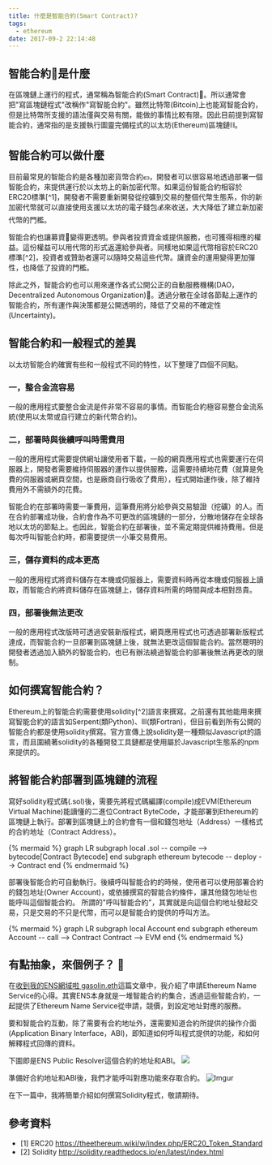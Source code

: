 ```yaml
---
title: 什麼是智能合約(Smart Contract)?
tags:
  - ethereum
date: 2017-09-2 22:14:48
---
```


## 智能合約:ledger:是什麼

在區塊鏈上運行的程式，通常稱為智能合約(Smart Contract):ledger:。所以通常會把"寫區塊鏈程式"改稱作"寫智能合約"。雖然比特幣(Bitcoin)上也能寫智能合約，但是比特幣所支援的語法僅與交易有關，能做的事情比較有限。因此目前提到寫智能合約，通常指的是支援執行圖靈完備程式的以太坊(Ethereum)區塊鏈:chains:。

## 智能合約可以做什麼

目前最常見的智能合約是各種加密貨幣合約:pound:，開發者可以很容易地透過部署一個智能合約，來提供運行於以太坊上的新加密代幣。如果這份智能合約相容於ERC20標準[^1]，開發者不需要重新開發從挖礦到交易的整個代幣生態系，你的新加密代幣就可以直接使用支援以太坊的電子錢包:moneybag:來收送，大大降低了建立新加密代幣的門檻。

智能合約也讓募資:money_with_wings:變得更透明。參與者投資資金或提供服務，也可獲得相應的權益。這份權益可以用代幣的形式返還給參與者。同樣地如果這代幣相容於ERC20標準[^2]，投資者或贊助者還可以隨時交易這些代幣。讓資金的運用變得更加彈性，也降低了投資的門檻。

除此之外，智能合約也可以用來運作各式公開公正的自動服務機構(DAO，Decentralized Autonomous Organization):bank:。透過分散在全球各節點上運作的智能合約，所有運作與決策都是公開透明的，降低了交易的不確定性(Uncertainty)。

## 智能合約和一般程式的差異

以太坊智能合約確實有些和一般程式不同的特性，以下整理了四個不同點。

### 一，整合金流容易

一般的應用程式要整合金流是件非常不容易的事情。而智能合約極容易整合金流系統(使用以太幣或自行建立的新代幣合約)。

### 二，部署時與後續呼叫時需費用

一般的應用程式需要提供網址讓使用者下載，一般的網頁應用程式也需要運行在伺服器上，開發者需要維持伺服器的運作以提供服務，這需要持續地花費（就算是免費的伺服器或網頁空間，也是廠商自行吸收了費用），程式開始運作後，除了維持費用外不需額外的花費。

智能合約在部署時需要一筆費用，這筆費用將分給參與交易驗證（挖礦）的人。而在合約部署成功後，合約會作為不可更改的區塊鏈的一部分，分散地儲存在全球各地以太坊的節點上。也因此，智能合約在部署後，並不需定期提供維持費用。但是每次呼叫智能合約時，都需要提供一小筆交易費用。

### 三，儲存資料的成本更高

一般的應用程式將資料儲存在本機或伺服器上，需要資料時再從本機或伺服器上讀取，而智能合約將資料儲存在區塊鏈上，儲存資料所需的時間與成本相對昂貴。

### 四，部署後無法更改

一般的應用程式改版時可透過安裝新版程式，網頁應用程式也可透過部署新版程式達成，而智能合約一旦部署到區塊鏈上後，就無法更改這個智能合約。當然聰明的開發者透過加入額外的智能合約，也已有辦法繞過智能合約部署後無法再更改的限制。

## 如何撰寫智能合約？

Ethereum上的智能合約需要使用solidity[^2]語言來撰寫。之前還有其他能用來撰寫智能合約的語言如Serpent(類Python)、lll(類Fortran)，但目前看到所有公開的智能合約都是使用solidity撰寫。官方宣傳上說solidity是一種類似Javascript的語言，而且圍繞著solidity的各種開發工具鏈都是使用屬於Javascript生態系的npm來提供的。

## 將智能合約部署到區塊鏈的流程

寫好solidity程式碼(.sol)後，需要先將程式碼編譯(compile)成EVM(Ethereum Virtual Machine)能讀懂的二進位Contract ByteCode，才能部署到Ethereum的區塊鏈上執行。部署到區塊鏈上的合約會有一個和錢包地址（Address）一樣格式的合約地址（Contract Address）。

{% mermaid %}
graph LR
subgraph local
.sol -- compile --> bytecode[Contract Bytecode]
end
subgraph ethereum
bytecode -- deploy --> Contract
end
{% endmermaid %}

部署後智能合約可自動執行。後續呼叫智能合約的時候，使用者可以使用部署合約的錢包地址(Owner Account)，或依據撰寫的智能合約條件，讓其他錢包地址也能呼叫這個智能合約。
所謂的"呼叫智能合約"，其實就是向這個合約地址發起交易，只是交易的不只是代幣，而可以是智能合約提供的呼叫方法。

{% mermaid %}
graph LR
subgraph local
Account
end
subgraph ethereum
Account -- call --> Contract
Contract --> EVM
end
{% endmermaid %}

## 有點抽象，來個例子？ :chestnut:

在[收到我的ENS網域啦 gasolin.eth](https://blog.gasolin.idv.tw/2017/08/13/got-my-ens-domain/)這篇文章中，我介紹了申請Ethereum Name Service的心得。其實ENS本身就是一堆智能合約的集合，透過這些智能合約，一起提供了Ethereum Name Service從申請，競價，到設定地址對應的服務。

要和智能合約互動，除了需要有合約地址外，還需要知道合約所提供的操作介面(Application Binary Interface，ABI)，即知道如何呼叫程式提供的功能，和如何解釋程式回傳的資料。

下圖即是ENS Public Resolver這個合約的地址和ABI。
![](https://i.imgur.com/y6jvpAUl.png)

準備好合約地址和ABI後，我們才能呼叫對應功能來存取合約。
![Imgur](https://i.imgur.com/5550HgNl.png)

在下一篇中，我將簡單介紹如何撰寫Solidity程式，敬請期待。

## 參考資料

* [1] ERC20 https://theethereum.wiki/w/index.php/ERC20_Token_Standard
* [2] Solidity http://solidity.readthedocs.io/en/latest/index.html
